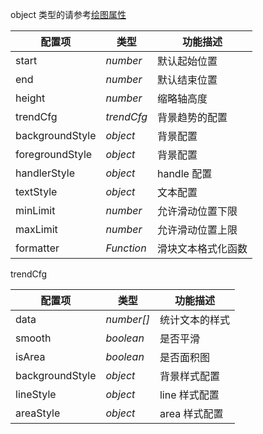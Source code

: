 object 类型的请参考[绘图属性](/zh/docs/api/shape/shape-attrs)

| 配置项          | 类型     | 功能描述           |
| --------------- | -------- | ------------------ |
| start           | _number_    | 默认起始位置       |
| end             | _number_    | 默认结束位置       |
| height          | _number_    | 缩略轴高度         |
| trendCfg        | _trendCfg_ | 背景趋势的配置     |
| backgroundStyle | _object_    | 背景配置           |
| foregroundStyle | _object_    | 背景配置           |
| handlerStyle    | _object_    | handle 配置        |
| textStyle       | _object_    | 文本配置           |
| minLimit        | _number_    | 允许滑动位置下限   |
| maxLimit        | _number_    | 允许滑动位置上限   |
| formatter       | _Function_ | 滑块文本格式化函数 |

trendCfg

| 配置项          | 类型     | 功能描述       |
| --------------- | -------- | -------------- |
| data            | _number[]_ | 统计文本的样式 |
| smooth          | _boolean_   | 是否平滑       |
| isArea          | _boolean_   | 是否面积图     |
| backgroundStyle | _object_    | 背景样式配置   |
| lineStyle       | _object_    | line 样式配置  |
| areaStyle       | _object_    | area 样式配置  |
